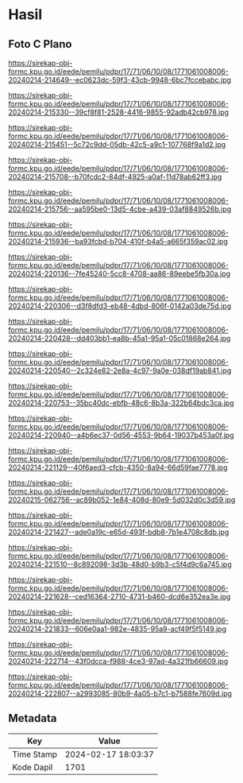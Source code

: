 # Hasil

## Foto C Plano

https://sirekap-obj-formc.kpu.go.id/eede/pemilu/pdpr/17/71/06/10/08/1771061008006-20240214-214649--ec0623dc-59f3-43cb-9948-6bc7fccebabc.jpg

https://sirekap-obj-formc.kpu.go.id/eede/pemilu/pdpr/17/71/06/10/08/1771061008006-20240214-215330--39cf8f81-2528-4416-9855-92adb42cb978.jpg

https://sirekap-obj-formc.kpu.go.id/eede/pemilu/pdpr/17/71/06/10/08/1771061008006-20240214-215451--5c72c9dd-05db-42c5-a9c1-107768f9a1d2.jpg

https://sirekap-obj-formc.kpu.go.id/eede/pemilu/pdpr/17/71/06/10/08/1771061008006-20240214-215708--b70fcdc2-84df-4925-a0af-11d78ab62ff3.jpg

https://sirekap-obj-formc.kpu.go.id/eede/pemilu/pdpr/17/71/06/10/08/1771061008006-20240214-215756--aa595be0-13d5-4cbe-a439-03af8849526b.jpg

https://sirekap-obj-formc.kpu.go.id/eede/pemilu/pdpr/17/71/06/10/08/1771061008006-20240214-215936--ba93fcbd-b704-410f-b4a5-a665f359ac02.jpg

https://sirekap-obj-formc.kpu.go.id/eede/pemilu/pdpr/17/71/06/10/08/1771061008006-20240214-220136--7fe45240-5cc8-4708-aa86-89eebe5fb30a.jpg

https://sirekap-obj-formc.kpu.go.id/eede/pemilu/pdpr/17/71/06/10/08/1771061008006-20240214-220306--d3f8dfd3-eb48-4dbd-806f-0142a03de75d.jpg

https://sirekap-obj-formc.kpu.go.id/eede/pemilu/pdpr/17/71/06/10/08/1771061008006-20240214-220428--dd403bb1-ea8b-45a1-95a1-05c01868e264.jpg

https://sirekap-obj-formc.kpu.go.id/eede/pemilu/pdpr/17/71/06/10/08/1771061008006-20240214-220540--2c324e82-2e8a-4c97-9a0e-038df19ab841.jpg

https://sirekap-obj-formc.kpu.go.id/eede/pemilu/pdpr/17/71/06/10/08/1771061008006-20240214-220753--35bc40dc-ebfb-48c6-8b3a-322b64bdc3ca.jpg

https://sirekap-obj-formc.kpu.go.id/eede/pemilu/pdpr/17/71/06/10/08/1771061008006-20240214-220940--a4b6ec37-0d56-4553-9b64-19037b453a0f.jpg

https://sirekap-obj-formc.kpu.go.id/eede/pemilu/pdpr/17/71/06/10/08/1771061008006-20240214-221129--40f6aed3-cfcb-4350-8a94-66d59fae7778.jpg

https://sirekap-obj-formc.kpu.go.id/eede/pemilu/pdpr/17/71/06/10/08/1771061008006-20240215-062756--ac89b052-1e84-408d-80e9-5d032d0c3d59.jpg

https://sirekap-obj-formc.kpu.go.id/eede/pemilu/pdpr/17/71/06/10/08/1771061008006-20240214-221427--ade0a19c-e65d-493f-bdb8-7b1e4708c8db.jpg

https://sirekap-obj-formc.kpu.go.id/eede/pemilu/pdpr/17/71/06/10/08/1771061008006-20240214-221510--8c892098-3d3b-48d0-b9b3-c5f4d9c6a745.jpg

https://sirekap-obj-formc.kpu.go.id/eede/pemilu/pdpr/17/71/06/10/08/1771061008006-20240214-221628--ced16364-2710-4731-b460-dcd6e352ea3e.jpg

https://sirekap-obj-formc.kpu.go.id/eede/pemilu/pdpr/17/71/06/10/08/1771061008006-20240214-221833--606e0aa1-982e-4835-95a9-acf49f5f5149.jpg

https://sirekap-obj-formc.kpu.go.id/eede/pemilu/pdpr/17/71/06/10/08/1771061008006-20240214-222714--43f0dcca-f988-4ce3-97ad-4a321fb66609.jpg

https://sirekap-obj-formc.kpu.go.id/eede/pemilu/pdpr/17/71/06/10/08/1771061008006-20240214-222807--a2993085-80b9-4a05-b7c1-b7588fe7609d.jpg


## Metadata

| Key        | Value               |
| ---------- | ------------------- |
| Time Stamp | 2024-02-17 18:03:37 |
| Kode Dapil | 1701                |




